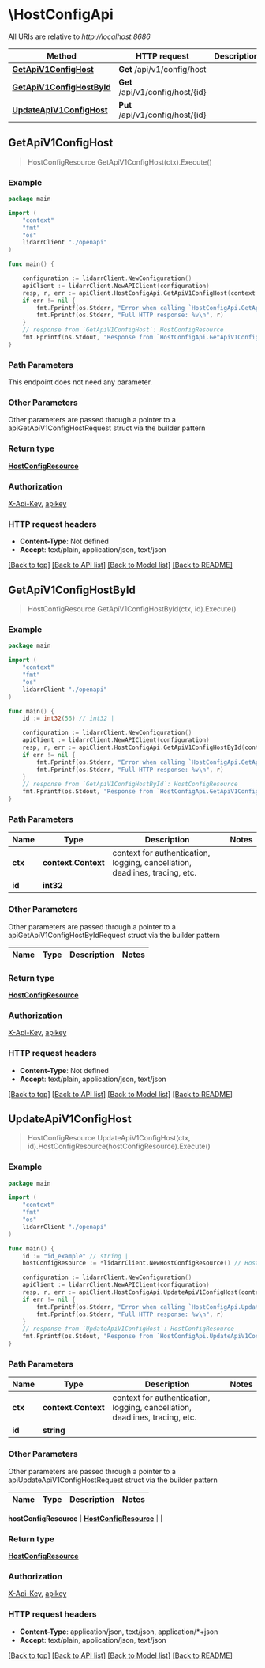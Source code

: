 # \HostConfigApi

All URIs are relative to *http://localhost:8686*

Method | HTTP request | Description
------------- | ------------- | -------------
[**GetApiV1ConfigHost**](HostConfigApi.md#GetApiV1ConfigHost) | **Get** /api/v1/config/host | 
[**GetApiV1ConfigHostById**](HostConfigApi.md#GetApiV1ConfigHostById) | **Get** /api/v1/config/host/{id} | 
[**UpdateApiV1ConfigHost**](HostConfigApi.md#UpdateApiV1ConfigHost) | **Put** /api/v1/config/host/{id} | 



## GetApiV1ConfigHost

> HostConfigResource GetApiV1ConfigHost(ctx).Execute()



### Example

```go
package main

import (
    "context"
    "fmt"
    "os"
    lidarrClient "./openapi"
)

func main() {

    configuration := lidarrClient.NewConfiguration()
    apiClient := lidarrClient.NewAPIClient(configuration)
    resp, r, err := apiClient.HostConfigApi.GetApiV1ConfigHost(context.Background()).Execute()
    if err != nil {
        fmt.Fprintf(os.Stderr, "Error when calling `HostConfigApi.GetApiV1ConfigHost``: %v\n", err)
        fmt.Fprintf(os.Stderr, "Full HTTP response: %v\n", r)
    }
    // response from `GetApiV1ConfigHost`: HostConfigResource
    fmt.Fprintf(os.Stdout, "Response from `HostConfigApi.GetApiV1ConfigHost`: %v\n", resp)
}
```

### Path Parameters

This endpoint does not need any parameter.

### Other Parameters

Other parameters are passed through a pointer to a apiGetApiV1ConfigHostRequest struct via the builder pattern


### Return type

[**HostConfigResource**](HostConfigResource.md)

### Authorization

[X-Api-Key](../README.md#X-Api-Key), [apikey](../README.md#apikey)

### HTTP request headers

- **Content-Type**: Not defined
- **Accept**: text/plain, application/json, text/json

[[Back to top]](#) [[Back to API list]](../README.md#documentation-for-api-endpoints)
[[Back to Model list]](../README.md#documentation-for-models)
[[Back to README]](../README.md)


## GetApiV1ConfigHostById

> HostConfigResource GetApiV1ConfigHostById(ctx, id).Execute()



### Example

```go
package main

import (
    "context"
    "fmt"
    "os"
    lidarrClient "./openapi"
)

func main() {
    id := int32(56) // int32 | 

    configuration := lidarrClient.NewConfiguration()
    apiClient := lidarrClient.NewAPIClient(configuration)
    resp, r, err := apiClient.HostConfigApi.GetApiV1ConfigHostById(context.Background(), id).Execute()
    if err != nil {
        fmt.Fprintf(os.Stderr, "Error when calling `HostConfigApi.GetApiV1ConfigHostById``: %v\n", err)
        fmt.Fprintf(os.Stderr, "Full HTTP response: %v\n", r)
    }
    // response from `GetApiV1ConfigHostById`: HostConfigResource
    fmt.Fprintf(os.Stdout, "Response from `HostConfigApi.GetApiV1ConfigHostById`: %v\n", resp)
}
```

### Path Parameters


Name | Type | Description  | Notes
------------- | ------------- | ------------- | -------------
**ctx** | **context.Context** | context for authentication, logging, cancellation, deadlines, tracing, etc.
**id** | **int32** |  | 

### Other Parameters

Other parameters are passed through a pointer to a apiGetApiV1ConfigHostByIdRequest struct via the builder pattern


Name | Type | Description  | Notes
------------- | ------------- | ------------- | -------------


### Return type

[**HostConfigResource**](HostConfigResource.md)

### Authorization

[X-Api-Key](../README.md#X-Api-Key), [apikey](../README.md#apikey)

### HTTP request headers

- **Content-Type**: Not defined
- **Accept**: text/plain, application/json, text/json

[[Back to top]](#) [[Back to API list]](../README.md#documentation-for-api-endpoints)
[[Back to Model list]](../README.md#documentation-for-models)
[[Back to README]](../README.md)


## UpdateApiV1ConfigHost

> HostConfigResource UpdateApiV1ConfigHost(ctx, id).HostConfigResource(hostConfigResource).Execute()



### Example

```go
package main

import (
    "context"
    "fmt"
    "os"
    lidarrClient "./openapi"
)

func main() {
    id := "id_example" // string | 
    hostConfigResource := *lidarrClient.NewHostConfigResource() // HostConfigResource |  (optional)

    configuration := lidarrClient.NewConfiguration()
    apiClient := lidarrClient.NewAPIClient(configuration)
    resp, r, err := apiClient.HostConfigApi.UpdateApiV1ConfigHost(context.Background(), id).HostConfigResource(hostConfigResource).Execute()
    if err != nil {
        fmt.Fprintf(os.Stderr, "Error when calling `HostConfigApi.UpdateApiV1ConfigHost``: %v\n", err)
        fmt.Fprintf(os.Stderr, "Full HTTP response: %v\n", r)
    }
    // response from `UpdateApiV1ConfigHost`: HostConfigResource
    fmt.Fprintf(os.Stdout, "Response from `HostConfigApi.UpdateApiV1ConfigHost`: %v\n", resp)
}
```

### Path Parameters


Name | Type | Description  | Notes
------------- | ------------- | ------------- | -------------
**ctx** | **context.Context** | context for authentication, logging, cancellation, deadlines, tracing, etc.
**id** | **string** |  | 

### Other Parameters

Other parameters are passed through a pointer to a apiUpdateApiV1ConfigHostRequest struct via the builder pattern


Name | Type | Description  | Notes
------------- | ------------- | ------------- | -------------

 **hostConfigResource** | [**HostConfigResource**](HostConfigResource.md) |  | 

### Return type

[**HostConfigResource**](HostConfigResource.md)

### Authorization

[X-Api-Key](../README.md#X-Api-Key), [apikey](../README.md#apikey)

### HTTP request headers

- **Content-Type**: application/json, text/json, application/*+json
- **Accept**: text/plain, application/json, text/json

[[Back to top]](#) [[Back to API list]](../README.md#documentation-for-api-endpoints)
[[Back to Model list]](../README.md#documentation-for-models)
[[Back to README]](../README.md)

